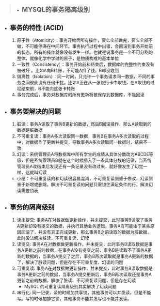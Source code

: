 
>- ## MYSQL的事务隔离级别
>   

- ## 事务的特性 (ACID)
  1. 原子性（Atomicity）：事务开始后所有操作，要么全部做完，要么全部不做，不可能停滞在中间环节。事务执行过程中出错，会回滚到事务开始前的状态，所有的操作就像没有发生一样。也就是说事务是一个不可分割的整体，就像化学中学过的原子，是物质构成的基本单位
  2. 一致性（Consistency）：事务开始前和结束后，数据库的完整性约束没有被破坏 。比如A向B转账，不可能A扣了钱，B却没收到
  3. 隔离性（Isolation）：同一时间，只允许一个事务请求同一数据，不同的事务之间彼此没有任何干扰。比如A正在从一张银行卡中取钱，在A取钱的过程结束前，B不能向这张卡转账
  4. 事务完成后，事务对数据库的所有更新将被保存到数据库，不能回滚
  
- ## 事务要解决的问题
  1. 脏读：事务A读取了事务B更新的数据，然后B回滚操作，那么A读取到的数据是脏数据
  2. 不可重复读：事务A多次读取同一数据，事务B在事务A多次读取的过程中，对数据作了更新并提交，导致事务A多次读取同一数据时，结果不一致
  3. 幻读：系统管理员A将数据库中所有学生的成绩从具体分数改为ABCDE等级，但是系统管理员B就在这个时候插入了一条具体分数的记录，当系统管理员A改结束后发现还有一条记录没有改过来，就好像发生了幻觉一样，这就叫幻读
  - 小结：不可重复读的和幻读很容易混淆，不可重复读侧重于修改，幻读侧重于新增或删除。解决不可重复读的问题只需锁住满足条件的行，解决幻读需要锁表

- ## 事务的隔离级别
  1. 读未提交: 事务A在对数据做更新操作，并未提交，此时事务B读取了事务A更新却没有提交的数据，并执行其他业务逻辑，事务A有可能由于某些原因回滚了，并没有真正完成更新，那么事务B之前读取的数据为脏数据，此时没法解决脏读、不可重复读、幻读
  2. 读提交: 事务A在对数据做更新操作，并未提交，此时事务B读取数据是事务A更新之前的数据，在事务A没有提交之前，事务B是读取不了事务A更新的数据的，当事务A提交了之后，事务B再次读取就是事务A更新的数据了，解决了脏读问题，但是存在不可重复度、幻读的问题
  3. 可重复读: 事务A在对数据做更新操作，并未提交，此时事务B读取数据是事务A更新之前的数据，当事务A提交更新后，事务B再次读取还是事务A更新之前的数据，解决了脏读、不可重复读问题，但是存在幻读
      - MySQL 的可重复读隔离级别其实解决了幻读问题
  4. 串行化: 同一记录，读的时候加共享锁，其他事务可以并发读，但是不能写。写的时候加排它锁，其他事务不能并发写也不能并发读。